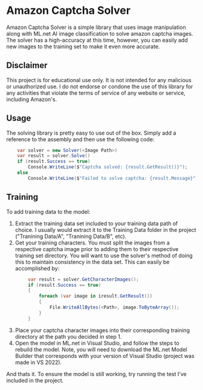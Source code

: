 

# Amazon Captcha Solver

Amazon Captcha Solver is a simple library that uses image manipulation along with ML.net AI image classification to solve amazon captcha images. The solver has a high-accuracy at this time, however, you can easily add new images to the training set to make it even more accurate. 

## Disclaimer

This project is for educational use only. It is not intended for any malicious or unauthorized use. I do not endorse or condone the use of this library for any activities that violate the terms of service of any website or service, including Amazon's.

## Usage

The solving library is pretty easy to use out of the box. Simply add a reference to the assembly and then use the following code:

```C#
    var solver = new Solver(<Image Path>)
    var result = solver.Solve()
    if (result.Success == true)
	    Console.WriteLine($"Captcha solved: {result.GetResult()}");
	else
	    Console.WriteLine($"Failed to solve captcha: {result.Message}");
```

## Training

To add training data to the model:

 1. Extract the training data set included to your training data path of choice. I usually would extract it to the Training Data folder in the project ("Tranining Data/A", "Tranining Data/B", etc).
 2. Get your training characters. You must split the images from a respective captcha image prior to adding them to their respective training set directory. You will want to use the solver's method of doing this to maintain consistency in the data set. This can easily be accomplished by: 

```C#
        var result = solver.GetCharacterImages();
        if (result.Success == true)
        {
            foreach (var image in iresult.GetResult())
            {
                File.WriteAllBytes(<Path>, image.ToByteArray());
            }
        }
```
    
3. Place your captcha character images into their corresponding training directory at the path you decided in step 1.
4. Open the model in ML.net in Visual Studio, and follow the steps to rebuild the model. Note, you will need to download the ML.net Model Builder that corresponds with your version of Visual Studio (project was made in VS 2022). 

And thats it. To ensure the model is still working, try running the test I've included in the project.